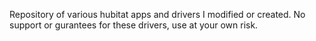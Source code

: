 Repository of various hubitat apps and drivers I modified or created. No support or gurantees for these drivers, use at your own risk.